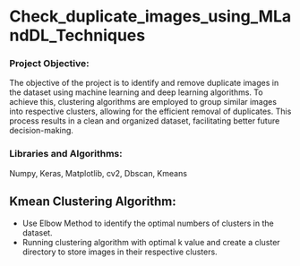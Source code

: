 # Check_duplicate_images_using_MLandDL_Techniques

### Project Objective:
The objective of the project is to identify and remove duplicate images in the dataset using machine learning and deep learning algorithms. To achieve this, clustering algorithms are employed to group similar images into respective clusters, allowing for the efficient removal of duplicates. This process results in a clean and organized dataset, facilitating better future decision-making.

### Libraries and Algorithms:
Numpy, Keras, Matplotlib, cv2, Dbscan, Kmeans

## Kmean Clustering Algorithm:
- Use Elbow Method to identify the optimal numbers of clusters in the dataset.
- Running clustering algorithm with optimal k value and create a cluster directory  to store images in their respective clusters.
